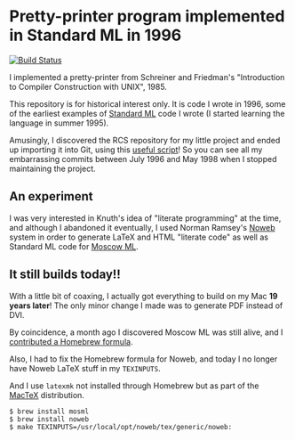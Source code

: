 # Pretty-printer program implemented in Standard ML in 1996

[![Build Status](https://travis-ci.org/FranklinChen/schreiner-friedman-pretty-printer.png)](https://travis-ci.org/FranklinChen/schreiner-friedman-pretty-printer)

I implemented a pretty-printer from Schreiner and Friedman's
"Introduction to Compiler Construction with UNIX", 1985.

This repository is for historical interest only. It is code I wrote in
1996, some of the earliest examples of
[Standard ML](http://sml-family.org/) code I wrote (I started learning
the language in summer 1995).

Amusingly, I discovered the RCS repository for my little project and
ended up importing it into Git, using this
[useful script](https://github.com/Oblomov/rcs-fast-export)! So you
can see all my embarrassing commits between July 1996 and May 1998
when I stopped maintaining the project.

## An experiment

I was very interested in Knuth's idea of "literate programming" at the
time, and although I abandoned it eventually, I used Norman Ramsey's
[Noweb](https://www.cs.tufts.edu/~nr/noweb/) system in order to
generate LaTeX and HTML "literate code" as well as Standard ML code
for [Moscow ML](http://mosml.org/).

## It still builds today!!

With a little bit of coaxing, I actually got everything to build on my
Mac **19 years later**! The only minor change I made was to generate
PDF instead of DVI.

By coincidence, a month ago I discovered Moscow ML was still alive,
and I [contributed a Homebrew formula](https://github.com/kfl/mosml/issues/33
).

Also, I had to fix the Homebrew formula for Noweb, and today I no
longer have Noweb LaTeX stuff in my `TEXINPUTS`.

And I use `latexmk` not installed through Homebrew but as part of the
[MacTeX](https://tug.org/mactex/) distribution.

```console
$ brew install mosml
$ brew install noweb
$ make TEXINPUTS=/usr/local/opt/noweb/tex/generic/noweb:
```
